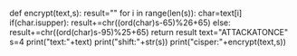 def encrypt(text,s):
    result=""
    for i in range(len(s)):
        char=text[i]
        if(char.isupper):
            result+=chr((ord(char)s-65)%26+65)
        else:
            result+=chr((ord(char)s-95)%25+65)
        return result
text="ATTACKATONCE"
s=4
print("text:"+text)
print("shift:"+str(s))
print("cisper:"+encrypt(text,s))
        


